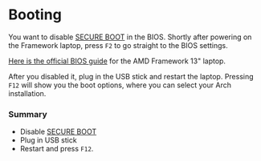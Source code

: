 # Booting

You want to disable [SECURE BOOT](https://community.frame.work/t/solved-efi-usb-device-has-been-blocked-by-the-current-security-policy/32087/6) in the BIOS. Shortly after powering on the Framework laptop, press `F2` to go straight to the BIOS settings.

[Here is the official BIOS guide](https://knowledgebase.frame.work/en_us/framework-laptop-13-bios-and-driver-releases-amd-ryzen-7040-series-r1rXGVL16) for the AMD Framework 13" laptop.

After you disabled it, plug in the USB stick and restart the laptop. Pressing `F12` will show you the boot options, where you can select your Arch installation. 

### Summary

* Disable [SECURE BOOT](https://community.frame.work/t/solved-efi-usb-device-has-been-blocked-by-the-current-security-policy/32087/6)
* Plug in USB stick
* Restart and press `F12`.
